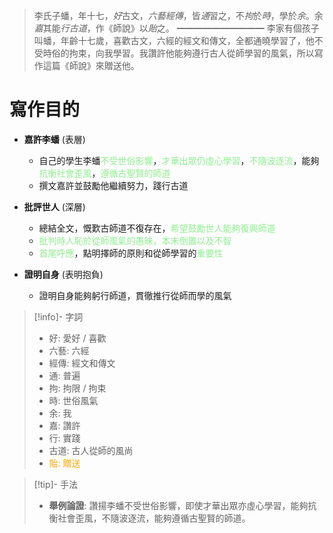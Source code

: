 > 李氏子蟠，年十七，*好*古文，*六藝經傳*，皆*通*習之，不*拘*於*時*，學於*余*。余*嘉*其能*行古道*，作《師說》以*貽*之。
> ━━━━━━━━━━
> 李家有個孩子叫蟠，年齡十七歲，喜歡古文，六經的經文和傳文，全都通曉學習了，他不受時俗的拘束，向我學習。我讚許他能夠遵行古人從師學習的風氣，所以寫作這篇《師說》來贈送他。

# 寫作目的
- **嘉許李蟠** (表層)
	- 自己的學生李蟠<span style="color: lightgreen">不受世俗影響</span>，<span style="color: lightgreen">才華出眾仍虛心學習</span>，<span style="color: lightgreen">不隨波逐流</span>，能夠<span style="color: lightgreen">抗衡社會歪風</span>，<span style="color: lightgreen">遵循古聖賢的師道</span>
	- 撰文嘉許並鼓勵他繼續努力，踐行古道

- **批評世人** (深層)
	- 總結全文，慨歎古師道不復存在，<span style="color: lightgreen">希望鼓勵世人能夠復興師道</span>
	- <span style="color: lightgreen">批判時人恥於從師風氣的愚昧，本末倒置以及不智</span>
	- <span style="color: lightgreen">首尾呼應</span>，點明擇師的原則和從師學習的<span style="color: lightgreen">重要性</span>

- **證明自身** (表明抱負)
	- 證明自身能夠躬行師道，貫徹推行從師而學的風氣

> [!info]- 字詞
> - 好: 愛好 / 喜歡
> - 六藝: 六經
> - 經傳: 經文和傳文
> - 通: 普遍
> - 拘: 拘限 / 拘束
> - 時: 世俗風氣 
> - 余: 我
> - 嘉: 讚許 
> - 行: 實踐
> - 古道: 古人從師的風尚
> - <span style="color: orange">貽: 贈送</span>

> [!tip]- 手法
> - **舉例論證**: 讚揚李蟠不受世俗影響，即使才華出眾亦虛心學習，能夠抗衡社會歪風，不隨波逐流，能夠遵循古聖賢的師道。
